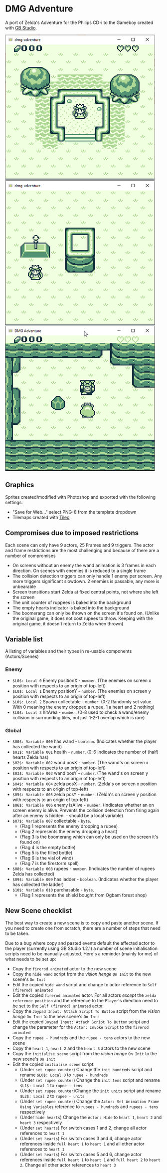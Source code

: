 # DMG Adventure

A port of Zelda's Adventure for the Philips CD-i to the Gameboy created with [GB Studio](https://www.gbstudio.dev/).

![screenshot 1](https://github.com/john-lay/dmg-adventure/raw/develop/screenshots/screen-1.png)
![screenshot 2](https://github.com/john-lay/dmg-adventure/raw/develop/screenshots/screen-2.gif)
![screenshot 3](https://github.com/john-lay/dmg-adventure/raw/develop/screenshots/screen-3.gif)

## Graphics
Sprites created/modified with Photoshop and exported with the following settings:
* "Save for Web..." select PNG-8 from the template dropdown
* Tilemaps created with [Tiled](https://www.mapeditor.org/)

## Compromises due to imposed restrictions
Each scene can only have 9 actors, 25 Frames and 9 triggers. The actor and frame restrictions are the most challenging and because of there are a number of compromises
* On screens without an enemy the wand animation is 3 frames in each direction. On scenes with enemies it is reduced to a single frame
* The collision detection triggers can only handle 1 enemy per screen. Any more triggers significant slowdown. 2 enemies is passable, any more is unbearable
* Screen transitions start Zelda at fixed central points, not where she left the screen
* The unit counter of ruppees is baked into the background
* The empty hearts indicator is baked into the background
* The boomerang can only be thrown on the screen it's found on. (Unlike the original game, it does not cost rupees to throw. Keeping with the original game, it doesn't return to Zelda when thrown)

## Variable list

A listing of variables and their types in re-usable components (Actors/Scenes)

### Enemy
* `$L0$: Local 0` Enemy positionX - `number`. (The enemies on screen x position with respects to an origin of top-left)
* `$L0$: Local 1` Enemy positionY - `number`. (The enemies on screen y position with respects to an origin of top-left)
* `$L0$: Local 2` Spawn collectable - `number`. (0-2 Randomly set value. With 0 meaning the enemy dropped a rupee, 1 a heart and 2 nothing)
* `$L0$: Local 3` hitArea - `number`. (0-8 used to check a wand/enemy collision in surrounding tiles, not just 1-2-1 overlap which is rare)

### Global
* `$00$: Variable 000` has wand - `boolean`. (Indicates whether the player has collected the wand)
* `$01$: Variable 001` health - `number`. (0-6 Indicates the number of (half) hearts Zelda has)
* `$02$: Variable 002` wand posX - `number`. (The wand's on screen x position with respects to an origin of top-left)
* `$03$: Variable 003` wand posY - `number`. (The wand's on screen y position with respects to an origin of top-left)
* `$04$: Variable 004` zelda posX - `number`. (Zelda's on screen x position with respects to an origin of top-left)
* `$05$: Variable 005` zelda posY - `number`. (Zelda's on screen y position with respects to an origin of top-left)
* `$06$: Variable 006` enemy isAlive - `number`. (Indicates whether an on screen enemy is alive. Prevents the collision detection from firing again after an enemy is hidden. - should be a local variable)
* `$07$: Variable 007` collectable - `byte`.
  * (Flag 1 represents the enemy dropping a rupee)
  * (Flag 2 represents the enemy dropping a heart)
  * (Flag 3 is the boomerang which can only be used on the screen it's found on)
  * (Flag 4 is the empty bottle)
  * (Flag 5 is the filled bottle)
  * (Flag 6 is the vial of wind)
  * (Flag 7 is the firestorm spell)
* `$08$: Variable 008` rupees - `number`. (Indicates the number of rupees Zelda has collected)
* `$09$: Variable 009` has ladder - `boolean`. (Indicates whether the player has collected the ladder)
* `$10$: Variable 010` purchasable - `byte`.
  * (Flag 1 represents the shield bought from Ogbam forest shop)

## New Scene checklist
The best way to create a new scene is to copy and paste another scene. If you need to create one from scratch, there are a number of steps that need to be taken.

Due to a bug where copy and pasted events default the affected actor to the player (currently using GB Studio 1.2.1) a number of scene initialisation scripts need to be manually adjusted. Here's a reminder (mainly for me) of what needs to be set up:
* Copy the `firerod animated` actor to the new scene
* Copy the `hide wand` script from the _vision henge_ `On Init` to the new scene's `On Init`
* Edit the copied `hide wand` script and change to actor reference to `Self (firerod) animated`
* Edit the copied `firerod animated` actor. For all actors _except_ the `zelda reference position` and the reference to the `Player`'s direction need to be set to the `Self (firerod) animated` actor
* Copy the `Joypad Input: Attach Script To Button` script from the _vision henge_ `On Init` to the new scene's `On Init`
* Edit the copied `Joypad Input: Attach Script To Button` script and change the parameter for the `Actor: Invoke Script` to the `firerod animated`
* Copy the `rupee - hundreds` and the `rupee - tens` actors to the new scene
* Copy the `heart 1`, `heart 2` and the `heart 3` actors to the new scene
* Copy the `initialise scene` script from the _vision henge_ `On Init` to the new scene's `On Init`
* Edit the copied `initialise scene` script:
  * (Under `set rupee counter`) Change the `init hundreds` script and rename `$L0$: Local 0` to `rupee - hundreds`
  * (Under `set rupee counter`) Change the `init tens` script and rename `$L1$: Local 1` to `rupee - tens`
  * (Under `set rupee counter`)Change the `init units` script and rename `$L2$: Local 2` to `rupee - units`
  * (Under `set rupee counter`) Change the `Actor: Set Animation Frame Using Variables` reference to `rupees - hundreds` and `rupees - tens` respectively 
  * (Under `hide hearts`) Change the `Actor: Hide` to `heart 1`, `heart 2` and `heart 3` respectively
  * (Under `set hearts`) For switch cases 1 and 2, change all actor references to `heart 1`
  * (Under `set hearts`) For switch cases 3 and 4, change actor references inside `full heart 1` to `heart 1` and all other actor references to `heart 1`
  * (Under `set hearts`) For switch cases 5 and 6, change actor references inside `full heart 1` to `heart 1` and `full heart 2` to `heart 2`. Change all other actor references to `heart 3`
